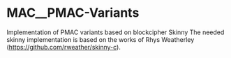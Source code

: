 # MAC__PMAC-Variants

Implementation of PMAC variants based on blockcipher Skinny
The needed skinny implementation is based on the works of Rhys Weatherley (https://github.com/rweather/skinny-c). 
